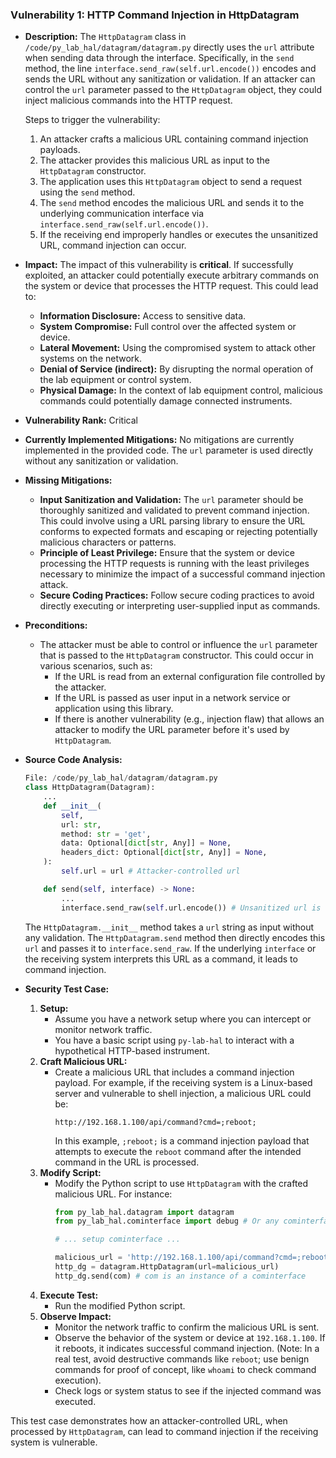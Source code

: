 ### Vulnerability 1: HTTP Command Injection in HttpDatagram

- **Description:**
  The `HttpDatagram` class in `/code/py_lab_hal/datagram/datagram.py` directly uses the `url` attribute when sending data through the interface. Specifically, in the `send` method, the line `interface.send_raw(self.url.encode())` encodes and sends the URL without any sanitization or validation. If an attacker can control the `url` parameter passed to the `HttpDatagram` object, they could inject malicious commands into the HTTP request.

  Steps to trigger the vulnerability:
  1. An attacker crafts a malicious URL containing command injection payloads.
  2. The attacker provides this malicious URL as input to the `HttpDatagram` constructor.
  3. The application uses this `HttpDatagram` object to send a request using the `send` method.
  4. The `send` method encodes the malicious URL and sends it to the underlying communication interface via `interface.send_raw(self.url.encode())`.
  5. If the receiving end improperly handles or executes the unsanitized URL, command injection can occur.

- **Impact:**
  The impact of this vulnerability is **critical**. If successfully exploited, an attacker could potentially execute arbitrary commands on the system or device that processes the HTTP request. This could lead to:
    - **Information Disclosure:** Access to sensitive data.
    - **System Compromise:** Full control over the affected system or device.
    - **Lateral Movement:** Using the compromised system to attack other systems on the network.
    - **Denial of Service (indirect):** By disrupting the normal operation of the lab equipment or control system.
    - **Physical Damage:** In the context of lab equipment control, malicious commands could potentially damage connected instruments.

- **Vulnerability Rank:** Critical

- **Currently Implemented Mitigations:**
  No mitigations are currently implemented in the provided code. The `url` parameter is used directly without any sanitization or validation.

- **Missing Mitigations:**
  - **Input Sanitization and Validation:** The `url` parameter should be thoroughly sanitized and validated to prevent command injection. This could involve using a URL parsing library to ensure the URL conforms to expected formats and escaping or rejecting potentially malicious characters or patterns.
  - **Principle of Least Privilege:** Ensure that the system or device processing the HTTP requests is running with the least privileges necessary to minimize the impact of a successful command injection attack.
  - **Secure Coding Practices:** Follow secure coding practices to avoid directly executing or interpreting user-supplied input as commands.

- **Preconditions:**
  - The attacker must be able to control or influence the `url` parameter that is passed to the `HttpDatagram` constructor. This could occur in various scenarios, such as:
      - If the URL is read from an external configuration file controlled by the attacker.
      - If the URL is passed as user input in a network service or application using this library.
      - If there is another vulnerability (e.g., injection flaw) that allows an attacker to modify the URL parameter before it's used by `HttpDatagram`.

- **Source Code Analysis:**
  ```python
  File: /code/py_lab_hal/datagram/datagram.py
  class HttpDatagram(Datagram):
      ...
      def __init__(
          self,
          url: str,
          method: str = 'get',
          data: Optional[dict[str, Any]] = None,
          headers_dict: Optional[dict[str, Any]] = None,
      ):
          self.url = url # Attacker-controlled url

      def send(self, interface) -> None:
          ...
          interface.send_raw(self.url.encode()) # Unsanitized url is encoded and sent
  ```
  The `HttpDatagram.__init__` method takes a `url` string as input without any validation. The `HttpDatagram.send` method then directly encodes this `url` and passes it to `interface.send_raw`. If the underlying `interface` or the receiving system interprets this URL as a command, it leads to command injection.

- **Security Test Case:**
  1. **Setup:**
     - Assume you have a network setup where you can intercept or monitor network traffic.
     - You have a basic script using `py-lab-hal` to interact with a hypothetical HTTP-based instrument.
  2. **Craft Malicious URL:**
     - Create a malicious URL that includes a command injection payload. For example, if the receiving system is a Linux-based server and vulnerable to shell injection, a malicious URL could be:
       ```
       http://192.168.1.100/api/command?cmd=;reboot;
       ```
       In this example, `;reboot;` is a command injection payload that attempts to execute the `reboot` command after the intended command in the URL is processed.
  3. **Modify Script:**
     - Modify the Python script to use `HttpDatagram` with the crafted malicious URL. For instance:
       ```python
       from py_lab_hal.datagram import datagram
       from py_lab_hal.cominterface import debug # Or any cominterface

       # ... setup cominterface ...

       malicious_url = 'http://192.168.1.100/api/command?cmd=;reboot;'
       http_dg = datagram.HttpDatagram(url=malicious_url)
       http_dg.send(com) # com is an instance of a cominterface

       ```
  4. **Execute Test:**
     - Run the modified Python script.
  5. **Observe Impact:**
     - Monitor the network traffic to confirm the malicious URL is sent.
     - Observe the behavior of the system or device at `192.168.1.100`. If it reboots, it indicates successful command injection. (Note: In a real test, avoid destructive commands like `reboot`; use benign commands for proof of concept, like `whoami` to check command execution).
     - Check logs or system status to see if the injected command was executed.

This test case demonstrates how an attacker-controlled URL, when processed by `HttpDatagram`, can lead to command injection if the receiving system is vulnerable.